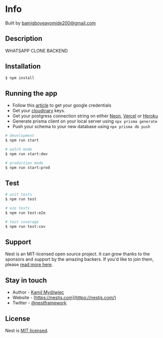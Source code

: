 # Info

Built by [bamigboyeayomide200@gmail.com](mailto:bamigboyeayomide200@gmail.com)

## Description

WHATSAPP CLONE BACKEND

## Installation

```bash
$ npm install
```

## Running the app

- Follow this [article](https://blog.logrocket.com/implement-secure-single-sign-on-nestjs-google) to get your google credentials
- Get your [cloudinary](https://cloudinary.com) keys.
- Get your postgress connection string on either [Neon](https://neon.tech/), [Vercel](https://vercel.com/) or [Heroku](https://heroku.com)
- Generate prisma client on your local server using `npx prisma generate`
- Push your schema to your new database using `npx prisma db push`

```bash
# development
$ npm run start

# watch mode
$ npm run start:dev

# production mode
$ npm run start:prod
```

## Test

```bash
# unit tests
$ npm run test

# e2e tests
$ npm run test:e2e

# test coverage
$ npm run test:cov
```

## Support

Nest is an MIT-licensed open source project. It can grow thanks to the sponsors and support by the amazing backers. If you'd like to join them, please [read more here](https://docs.nestjs.com/support).

## Stay in touch

- Author - [Kamil Myśliwiec](https://kamilmysliwiec.com)
- Website - [https://nestjs.com](https://nestjs.com/)
- Twitter - [@nestframework](https://twitter.com/nestframework)

## License

Nest is [MIT licensed](LICENSE).
